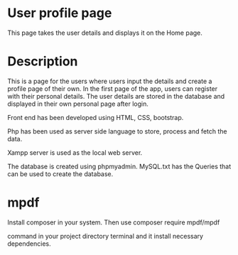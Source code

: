 # User profile page
This page takes the user details and  displays it on the Home page.

# Description

This is a page for the users where users input the details and create a profile page of their own. In the first page of the app, users can register with their personal details. The user details are stored in the database and displayed in their own personal page after login.



Front end has been developed using HTML, CSS, bootstrap.

Php has been used as server side language to store, process and fetch the data.

Xampp server is used as the local web server.

The database is created using phpmyadmin. MySQL.txt has the Queries that can be used to create the database.

# mpdf

Install composer in your system.
Then use 
composer require mpdf/mpdf

command in your project directory terminal and it install necessary dependencies.






